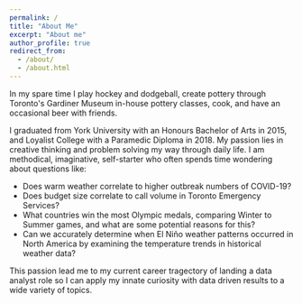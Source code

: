 ```yaml
---
permalink: /
title: "About Me"
excerpt: "About me"
author_profile: true
redirect_from: 
  - /about/
  - /about.html
---
```


In my spare time I play hockey and dodgeball, create pottery through Toronto's Gardiner Museum in-house pottery classes, cook, and have an occasional beer with friends. 

I graduated from York University with an Honours Bachelor of Arts in 2015, and Loyalist College with a Paramedic Diploma in 2018. My passion lies in creative thinking and problem solving my way through daily life. I am methodical, imaginative, self-starter who often spends time wondering about questions like: 
* Does warm weather correlate to higher outbreak numbers of COVID-19? 
* Does budget size correlate to call volume in Toronto Emergency Services? 
* What countries win the most Olympic medals, comparing Winter to Summer games, and what are some potential reasons for this? 
* Can we accurately determine when El Niño weather patterns occurred in North America by examining the temperature trends in historical weather data? 
</a>
This passion lead me to my current career tragectory of landing a data analyst role so I can apply my innate curiosity with data driven results to a wide variety of topics. 
